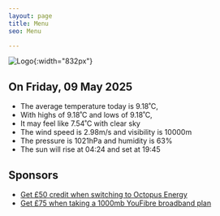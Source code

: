 ```yaml
---
layout: page
title: Menu
seo: Menu

---
```


![Logo](/images/logo.jpg){:width="832px"}

<!-- weather_marker starts -->
## On Friday, 09 May 2025

- The average temperature today is 9.18˚C,
- With highs of 9.18˚C and lows of 9.18˚C,
- It may feel like 7.54˚C with clear sky
- The wind speed is 2.98m/s and visibility is 10000m
- The pressure is 1021hPa and humidity is 63%
- The sun will rise at 04:24 and set at 19:45

<!-- weather_marker ends -->

## Sponsors

- [Get £50 credit when switching to Octopus Energy](https://bit.ly/3oD1nnS)
- [Get £75 when taking a 1000mb YouFibre broadband plan](https://aklam.io/91zWhU?)
